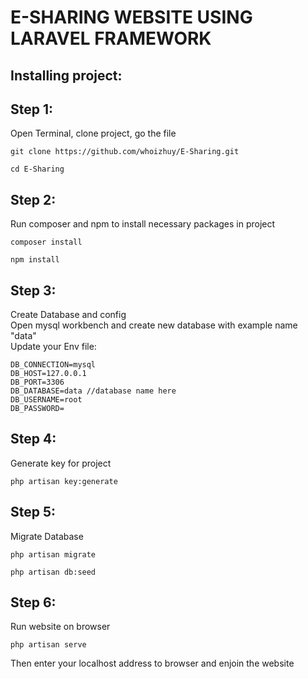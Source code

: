 # E-SHARING WEBSITE USING LARAVEL FRAMEWORK
## Installing project:
## Step 1:
Open Terminal, clone project, go the file
```
git clone https://github.com/whoizhuy/E-Sharing.git

cd E-Sharing
```
## Step 2:
Run composer and npm to install necessary packages in project
```
composer install

npm install
```
## Step 3:
Create Database and config <br>
Open mysql workbench and create new database with example name "data" <br>
Update your Env file:
```
DB_CONNECTION=mysql
DB_HOST=127.0.0.1
DB_PORT=3306
DB_DATABASE=data //database name here
DB_USERNAME=root
DB_PASSWORD=
```
## Step 4:
Generate key for project
```
php artisan key:generate
```
## Step 5:
Migrate Database
```
php artisan migrate

php artisan db:seed
```
## Step 6:
Run website on browser
```
php artisan serve
```
Then enter your localhost address to browser and enjoin the website